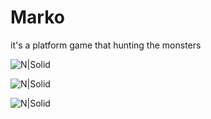 # Marko

it's a platform game that hunting the monsters 

![N|Solid](https://i.ibb.co/VJDHBnd/image.png)

![N|Solid](https://i.ibb.co/nnLRYzY/image.png)

![N|Solid](https://i.ibb.co/f8KvF1V/image.png)
